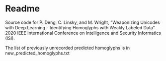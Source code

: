 # Readme
Source code for P. Deng, C. Linsky, and M. Wright, "Weaponizing Unicodes with Deep Learning - Identifying Homoglyphs 
with Weakly Labeled Data" 2020 IEEE International Conference on Intelligence and Security Informatics (ISI).

The list of previously unrecorded predicted homoglyphs is in new_predicted_homoglyphs.txt 
